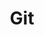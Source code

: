 ---
title: Git
description: Git is a distributed version control system for managing changes between files
link: https://git-scm.com/
course: Git & GitHub Full Course
course_link: /courses/git
---